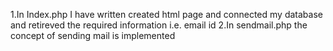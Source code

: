 1.In Index.php I have written created html page and connected my database and retireved the required information i.e. email id
2.In sendmail.php the concept of sending mail is implemented
